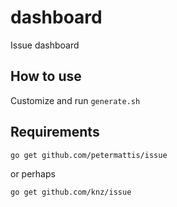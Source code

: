 # dashboard
Issue dashboard

## How to use

Customize and run `generate.sh`

## Requirements

`go get github.com/petermattis/issue`

or perhaps

`go get github.com/knz/issue`
